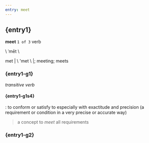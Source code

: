 ```yaml
---
entry: meet
---
```

<!-- @import "../theme/text.less" -->

<div class="container">

## {entry1}

**meet** `1 of 3` verb

\ ˈmēt \

met | \ 'met \ |; meeting; meets

### {entry1-g1}

*transitive verb*

#### {entry1-g1s4}

: to conform or satisfy to especially with exactitude and precision (a requirement or condition in a very precise or accurate way)

> a concept to *meet* all requirements

### {entry1-g2}

</div>
